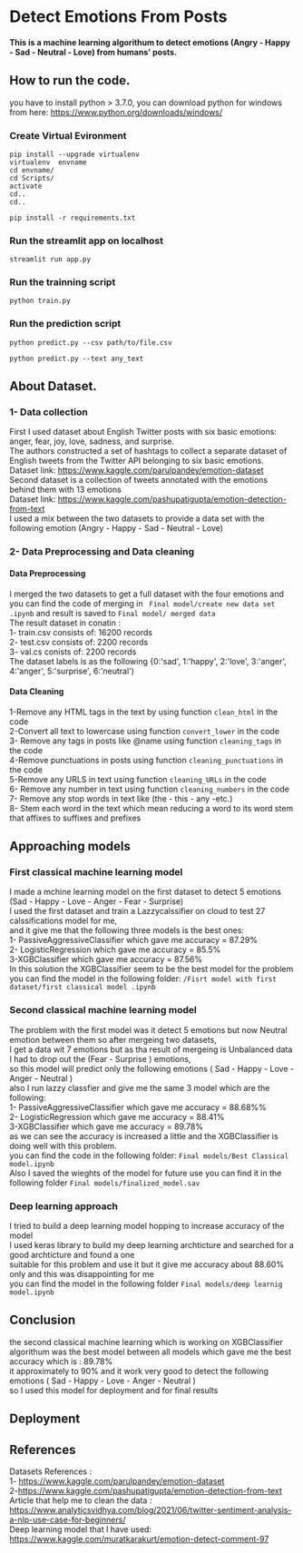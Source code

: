# Detect Emotions From Posts

#### This is a machine learning algorithum to detect emotions (Angry - Happy - Sad - Neutral - Love) from humans' posts.

## How to run the code.
you have to install python > 3.7.0, you can download python for windows from here: https://www.python.org/downloads/windows/

### Create Virtual Evironment
```
pip install --upgrade virtualenv
virtualenv  envname
cd envname/
cd Scripts/
activate
cd..
cd..

pip install -r requirements.txt
```
### Run the streamlit app on localhost 
```
streamlit run app.py
```
### Run the trainning script  
```
python train.py
```
### Run the prediction script
```
python predict.py --csv path/to/file.csv
```
```
python predict.py --text any_text
```
## About Dataset.
### 1- Data collection
First I used dataset about English Twitter posts with six basic emotions: anger, fear, joy, love, sadness, and surprise.  
The authors constructed a set of hashtags to collect a separate dataset of English tweets from the Twitter API belonging to six basic emotions.  
Dataset link: https://www.kaggle.com/parulpandey/emotion-dataset  
Second dataset is a collection of tweets annotated with the emotions behind them with 13 emotions  
Dataset link: https://www.kaggle.com/pashupatigupta/emotion-detection-from-text  
I used a mix between the two datasets to provide a data set with the following emotion (Angry - Happy - Sad - Neutral - Love) 
### 2- Data Preprocessing and Data cleaning
#### Data Preprocessing
I merged the two datasets to get a full dataset with the four emotions and you can find the code of merging in 
 ``` Final model/create new data set .ipynb``` and result is saved to ```Final model/ merged data```   
The result dataset in conatin :  
1- train.csv consists of: 16200 records  
2- test.csv consists of: 2200 records  
3- val.cs conists of: 2200 records  
The dataset labels is as the following {0:'sad', 1:'happy', 2:'love', 3:'anger', 4:'anger', 5:'surprise', 6:'neutral')
 #### Data Cleaning
 1-Remove any HTML tags in the text by using function ```clean_html``` in the code  
 2-Convert all text to lowercase using function ```convert_lower``` in the code  
 3- Remove any tags in posts like @name using function ```cleaning_tags``` in the code  
 4-Remove punctuations in posts using function ```cleaning_punctuations``` in the code  
 5-Remove any URLS in text using function ```cleaning_URLs``` in the code  
 6- Remove any number in text using function ```cleaning_numbers``` in the code     
 7- Remove any stop words in text like (the - this - any -etc.)  
 8- Stem each word in the text which mean reducing a word to its word stem that affixes to suffixes and prefixes
 ## Approaching models  
 ### First classical machine learning  model  
 I made a mchine learning model on the first dataset to detect 5 emotions (Sad - Happy - Love - Anger - Fear - Surprise)  
 I used the first dataset and train a Lazzycalssifier on cloud to test 27 calssifications model for me,  
 and it give me that the following three models is the best ones:  
 1- PassiveAggressiveClassifier which gave me accuracy = 87.29%  
 2- LogisticRegression which gave me accuracy = 85.5%  
 3-XGBClassifier which gave me accuracy = 87.56%  
 In this solution the XGBClassifier seem to be the best model for the problem 
 you can find the model in the following folder: ```/Fisrt model with first dataset/first classical model .ipynb```  
 ### Second classical machine learning  model
 The problem with the first model was it detect 5 emotions but now Neutral emotion between them so after mergeing two datasets,  
 I get a data wit 7 emotions but as tha result of mergeing is Unbalanced data I had to drop out the (Fear - Surprise ) emotions,  
 so this model will predict only the following emotions ( Sad - Happy - Love - Anger - Neutral )  
 also I run lazzy classfier and give me the same 3 model which are the following:  
 1- PassiveAggressiveClassifier which gave me accuracy =  88.68%%  
 2- LogisticRegression which gave me accuracy =  88.41%  
 3-XGBClassifier which gave me accuracy = 89.78%  
 as we can see the accuracy is increased a little and the XGBClassifier is doing well with this problem.  
 you can find the code in the following folder: ```Final models/Best Classical model.ipynb```  
 Also I saved the wieghts of the model for future use you can find it in the following folder ```Final models/finalized_model.sav```  
 ### Deep learning approach 
 I tried to build a deep learning model hopping to increase accuracy of the model  
 I used keras library to build my deep learning archticture and searched for a good archticture and found a one  
 suitable for this problem and use it but it give me accuracy about 88.60% only and this was disappointing for me  
 you can find the model in the following folder ```Final models/deep learnig model.ipynb```  
 
  ## Conclusion 
  the second classical machine learning which is working on XGBClassifier algorithum  was the best model between all models which gave me the best accuracy which is : 89.78%  
  it approximately to 90% and it work very good to detect the following emotions ( Sad - Happy - Love - Anger - Neutral )  
  so I used this model for deployment and for final results  
   ## Deployment
   
  ## References 
  Datasets References :  
  1- https://www.kaggle.com/parulpandey/emotion-dataset  
  2-https://www.kaggle.com/pashupatigupta/emotion-detection-from-text  
  Article that help me to clean the data :  
  https://www.analyticsvidhya.com/blog/2021/06/twitter-sentiment-analysis-a-nlp-use-case-for-beginners/  
  Deep learning model that I have used:  
  https://www.kaggle.com/muratkarakurt/emotion-detect-comment-97

